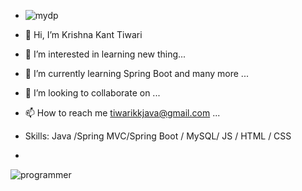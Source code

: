 - ![mydp](https://github.com/TiwariKrishna/TiwariKrishna/assets/125963691/e2e822e8-ffdb-44a9-a08f-82ea21f4249c)

- 👋 Hi, I’m Krishna Kant Tiwari
- 👀 I’m interested in learning new thing...

- 🌱 I’m currently learning Spring Boot and many more ...
- 💞️ I’m looking to collaborate on ...
- 📫 How to reach me tiwarikkjava@gmail.com ...
- Skills: Java /Spring MVC/Spring Boot / MySQL/ JS / HTML / CSS
- 
![programmer](https://github.com/TiwariKrishna/TiwariKrishna/assets/125963691/853d6efc-6c7e-41f4-8d9b-8894990127ab)

<!---![140866485-8fb1c876-9a8f-4d6a-98dc-08c4981eaf70](https://github.com/TiwariKrishna/TiwariKrishna/assets/125963691/6e1d6434-f5b5-4a88-9a83-9e4d401b5b3e)

TiwariKrishna/TiwariKrishna is a ✨ special ✨ repository because its `README.md` (this file) appears on your GitHub profile.
You can click the Preview link to take a look at your changes.
--->
